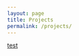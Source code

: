 ```yaml
---
layout: page
title: Projects
permalink: /projects/
---
```




[test](/projects/2017-01-05-opiate-prescription-analysis-using-machine-learning.markdown)

